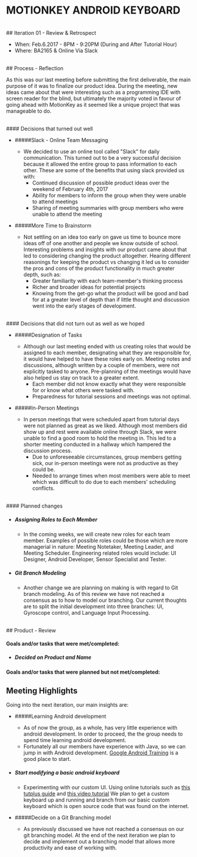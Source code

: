 # MOTIONKEY ANDROID KEYBOARD
<br />
## Iteration 01 - Review & Retrospect

 * When: Feb.6.2017 - 8PM - 9:20PM (During and After Tutorial Hour)
 * Where: BA2165 & Online Via Slack

<br />
## Process - Reflection

As this was our last meeting before submitting the first deliverable, the main purpose of it was to finalize our product idea. During the meeting, new ideas came about that were interesting such as a programming IDE with screen reader for the blind, but ultimately the majority voted in favour of going ahead with MotionKey as it seemed like a unique project that was manageable to do.

<br />
#### Decisions that turned out well
 
- #####Slack - Online Team Messaging
	- We decided to use an online tool called "Slack" for daily communication. This turned out to be a very successful decision because it allowed the entire group to pass information to each other. These are some of the benefits that using slack provided us with:
		- Continued discussion of possible product ideas over the weekend of February 4th, 2017
		- Ability for members to inform the group when they were unable to attend meetings
		- Sharing of meeting summaries with group members who were unable to attend the meeting

- #####More Time to Brainstorm
	- Not settling on an idea too early on gave us time to bounce more ideas off of one another and people we know outside of school. Interesting problems and insights with our product came about that led to considering changing the product altogether. Hearing different reasonings for keeping the product vs changing it led us to consider the pros and cons of the product functionality in much greater depth, such as:
		- Greater familiarity with each team-member's thinking process
		- Richer and broader ideas for potential projects
		- Knowing from the get-go what the product will be good and bad for at a greater level of depth than if little thought and discussion went into the early stages of development.

<br />
#### Decisions that did not turn out as well as we hoped
   
- #####Designation of Tasks
	- Although our last meeting ended with us creating roles that would be assigned to each member, designating what they are responsible for, it would have helped to have these roles early on. Meeting notes and discussions, although written by a couple of members, were not explicitly tasked to anyone. Pre-planning of the meetings would have also helped us stay on track to a greater extent.
		- Each member did not know exactly what they were responsible for or know what others were tasked with.
		- Preparedness for tutorial sessions and meetings was not optimal.
   
- #####In-Person Meetings
	- In person meetings that were scheduled apart from tutorial days were not planned as great as we liked. Although most members did show up and rest were available online through Slack, we were unable to find a good room to hold the meeting in. This led to a shorter meeting conducted in a hallway which hampered the discussion process.
		- Due to unforeseeable circumstances, group members getting sick, our in-person meetings were not as productive as they could be.
		- Needed to arrange times when most members were able to meet which was difficult to do due to each members' scheduling conflicts.

<br />
#### Planned changes
 
- ##### Assigning Roles to Each Member
	- In the coming weeks, we will create new roles for each team member. Examples of possible roles could be those which are more managerial in nature: Meeting Notetaker, Meeting Leader, and Meeting Scheduler. Engineering related roles would include: UI Designer, Android Developer, Sensor Specialist and Tester.

- ##### Git Branch Modeling
	- Another change we are planning on making is with regard to Git branch modeling. As of this review we have not reached a consensus as to how to model our branching. Our current thoughts are to split the initial development into three branches: UI, Gyroscope control, and Language Input Processing.

<br />
## Product - Review

#### Goals and/or tasks that were met/completed:

- ##### Decided on Product and Name
 

#### Goals and/or tasks that were planned but not met/completed:

## Meeting Highlights

Going into the next iteration, our main insights are:

- #####Learning Android development
	- As of now the group, as a whole, has very little experience with android development. In order to proceed, the the group needs to spend time learning android development.
	- Fortunately all our members have experience with Java, so we can jump in with Android development. [Google Android Training](https://developer.android.com/training/index.html "Google Android Training") is a good place to start.

- ##### Start modifying a basic android keyboard
	- Experimenting with our custom UI. Using online tutorials such as [this tutplus guide](https://code.tutsplus.com/tutorials/create-a-custom-keyboard-on-android--cms-22615 "this tutplus guide") and [this video tutorial](https://www.youtube.com/watch?v=7nsa7BuoWhU "this video tutorial")
 	We plan to get a custom keyboard up and running and branch from our basic custom keyboard which is open source code that was found on the internet.

- #####Decide on a Git Branching model
	- As previously discussed we have not reached a consensus on our git branching model. At the end of the next iteration we plan to decide and implement out a branching model that allows more productivity and ease of working with.
